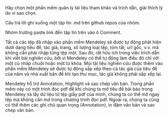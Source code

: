 Hãy chọn một phần mềm quản lý tài liệu tham khảo và trích dẫn, giải thích lý do vì sao chọn.

Câu trả lời ghi xuống một tập tin .md trên github repos của nhóm.

Nhóm trưởng paste link đến tập tin trên vào ô Comment.


Tất cả các tệp đã nhập vào phần mềm Mendeley sẽ được tự động phát hiện dưới dạng tiêu đề, tác giả, trang, số lượng loại tệp, tóm tắt, url gốc, v.v. mà không cần phải nhập từng tệp một. 
Sau đó, rất hữu ích trong việc trích dẫn khi viết bài nghiên cứu, bởi vì Mendeley có thể tự động làm điều đó chỉ với một cú nhấp chuột hoặc một từ khóa. 
Mọi tài liệu nghiên cứu được thêm vào phần mềm Mendeley sẽ được tự động sắp xếp theo cả tác giả của tiêu đề của năm và nhà xuất bản để khi tạo thư mục, tác giả không phải sắp xếp lại.

Mendeley hỗ trợ Annotation, Highlight và sao chép văn bản. Trong phần mềm này có một trình đọc pdf để khi chúng ta mở tiêu đề bài báo trong Mendeley và lấy dữ liệu từ tệp giấy pdf của mình, chúng ta có thể mở ngay tệp mà không cần mở trong chương trình đọc pdf. 
Ngoài ra, chúng ta cũng có thể thêm các ghi chú quan trọng (Annotation), in đậm văn bản và sao chép văn bản.
